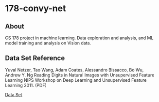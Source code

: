 # 178-convy-net

## About

CS 178 project in machine learning. Data exploration and analysis, and ML model training and analysis on Vision data.

## Data Set Reference
Yuval Netzer, Tao Wang, Adam Coates, Alessandro Bissacco, Bo Wu, Andrew Y. Ng Reading Digits in Natural Images with Unsupervised Feature Learning NIPS Workshop on Deep Learning and Unsupervised Feature Learning 2011. (PDF)

[Data Set](http://ufldl.stanford.edu/housenumbers)
